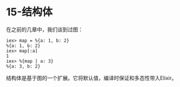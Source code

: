 15-结构体
=========
在之前的几章中，我们谈到过图：
```
iex> map = %{a: 1, b: 2}
%{a: 1, b: 2}
iex> map[:a]
1
iex> %{map | a: 3}
%{a: 3, b: 2}
```

结构体是基于图的一个扩展。它将默认值，编译时保证和多态性带入Elixir。

